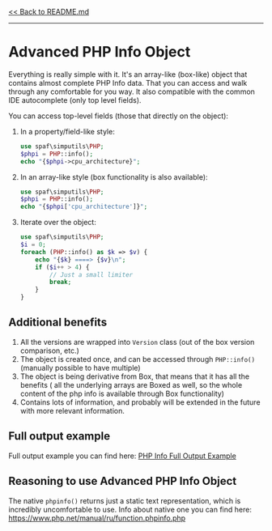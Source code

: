 [<< Back to README.md](../README.md)

----

# Advanced PHP Info Object

Everything is really simple with it.
It's an array-like (box-like) object that contains almost complete PHP Info data.
That you can access and walk through any comfortable for you way. It also compatible
with the common IDE autocomplete (only top level fields).

You can access top-level fields (those that directly on the object):
 1. In a property/field-like style:
    ```php
    use spaf\simputils\PHP;
    $phpi = PHP::info();
    echo "{$phpi->cpu_architecture}";
    ```
 2. In an array-like style (box functionality is also available):
    ```php
    use spaf\simputils\PHP;
    $phpi = PHP::info();
    echo "{$phpi['cpu_architecture']}";
    ```
 3. Iterate over the object:
    ```php
    use spaf\simputils\PHP;
    $i = 0;
    foreach (PHP::info() as $k => $v) {
        echo "{$k} ====> {$v}\n";
        if ($i++ > 4) {
            // Just a small limiter
            break;
        }
    }
    ```
 
## Additional benefits
 1. All the versions are wrapped into `Version` class (out of the box version comparison, etc.)
 2. The object is created once, and can be accessed through `PHP::info()` 
    (manually possible to have multiple)
 3. The object is being derivative from Box, that means that it has all the benefits (
    all the underlying arrays are Boxed as well, so the whole content of the php info 
    is available through Box functionality)
 4. Contains lots of information, and probably will be extended in the future with more
    relevant information.

## Full output example

Full output example you can find here: [PHP Info Full Output Example](php-info-full-example.md)

## Reasoning to use Advanced PHP Info Object
The native `phpinfo()` returns just a static text representation, which is incredibly 
uncomfortable to use.
Info about native one you can find here: https://www.php.net/manual/ru/function.phpinfo.php



